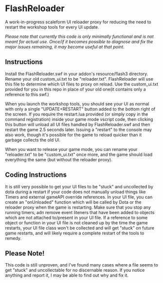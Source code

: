 # FlashReloader
A work-in-progress scaleform UI reloader proxy for reducing the need to restart the workshop tools for every UI update.

*Please note that currently this code is only minimally functional and is not meant for actual use.  Once/if it becomes possible to diagnose and fix the major issues remaining, it may become useful at that point.*

## Instructions
Install the FlashReloader.swf in your addon's resource/flash3 directory.
Rename your old custom_ui.txt to be "reloader.txt".  FlashReloader will use this file to determine which UI files to proxy on reload.
Use the custom_ui.txt provided for you in this repo in place of your old one(it contains only a reference to this swf.)

When you launch the workshop tools, you should see your UI as normal with only a single "UPDATE+RESTART" button added to the bottom right of the screen.  If you require the restart.lua provided (or simply copy in the command registration) inside your game mode vscript code, then clicking this button will unload all UI files handled by FlashReloader.swf and then restart the game 2.5 seconds later.  Issuing a "restart" to the console may also work, though it's possible for the game to reload quicker than it garbage collects the old UI.

When you want to release your game mode, you can rename your "reloader.txt" to be "custom_ui.txt" once more, and the game should load everything the same (but without the reloader proxy).

## Coding Instructions
It is still very possible to get your UI files to be "stuck" and uncollected by dota during a restart if your code does not manually unload things like Timers and external gameAPI override references.  In your UI file, you can create an "onUnloaded" function which will be called by Dota or the reloader proxy when the game is restarting.  Make sure that you stop any running timers, adn remove event liteners that have been added to objects which are not attached to/present in your UI file.  If a reference to some object or function in your UI file is not cleaned up by the time the game restarts, your UI file class won't be collected and will get "stuck" on future game restarts, and will likely require a complete restart of the tools to remedy.

## Please Note!
This code is still unproven, and I've found many cases where a file seems to get "stuck" and uncollectable for no discernable reason.  If you notice anything and report it, I may be able to find out why and fix it.